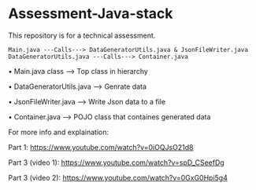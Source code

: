 # Assessment-Java-stack
This repository is for a technical assessment.

<!-------------- Data Flow ------------------>
    Main.java ---Calls---> DataGeneratorUtils.java & JsonFileWriter.java
    DataGeneratorUtils.java ---Calls---> Container.java

• Main.java class --> Top class in hierarchy

• DataGeneratorUtils.java --> Genrate data

• JsonFileWriter.java --> Write Json data to a file

• Container.java --> POJO class that containes generated data


For more info and explaination:

Part 1: https://www.youtube.com/watch?v=0iOQJsO21d8

Part 3 (video 1):  https://www.youtube.com/watch?v=spD_CSeefDg

Part 3 (video 2): https://www.youtube.com/watch?v=0GxG0Hpi5g4
